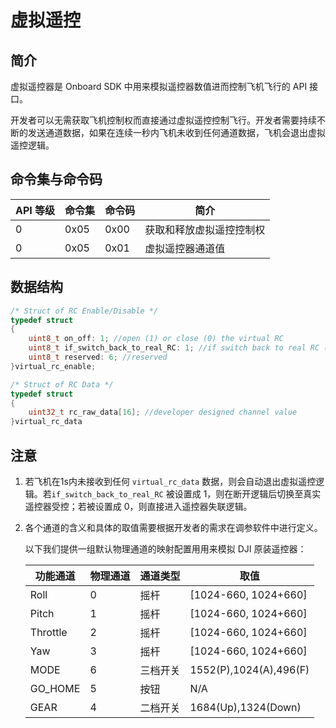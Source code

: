 # 虚拟遥控

## 简介

虚拟遥控器是 Onboard SDK 中用来模拟遥控器数值进而控制飞机飞行的 API 接口。

开发者可以无需获取飞机控制权而直接通过虚拟遥控控制飞行。开发者需要持续不断的发送通道数据，如果在连续一秒内飞机未收到任何通道数据，飞机会退出虚拟遥控逻辑。


## 命令集与命令码

|API 等级|命令集|命令码|简介|
|---------|-------|------|-----------|
|0|0x05|0x00|获取和释放虚拟遥控控制权|
|0|0x05|0x01|虚拟遥控器通道值|


## 数据结构

```c
/* Struct of RC Enable/Disable */
typedef struct
{
    uint8_t on_off: 1; //open (1) or close (0) the virtual RC
    uint8_t if_switch_back_to_real_RC: 1; //if switch back to real RC (1) or run RC-lost logic directly (0)
    uint8_t reserved: 6; //reserved
}virtual_rc_enable;

/* Struct of RC Data */
typedef struct
{
    uint32_t rc_raw_data[16]; //developer designed channel value
}virtual_rc_data
```

## 注意

1. 若飞机在1s内未接收到任何 `virtual_rc_data` 数据，则会自动退出虚拟遥控逻辑。若`if_switch_back_to_real_RC` 被设置成 1，则在断开逻辑后切换至真实遥控器受控；若被设置成 0，则直接进入遥控器失联逻辑。

2. 各个通道的含义和具体的取值需要根据开发者的需求在调参软件中进行定义。

    以下我们提供一组默认物理通道的映射配置用用来模拟 DJI 原装遥控器：

    |功能通道|物理通道|通道类型|取值|
    |------|-------|-------|---|
    |Roll|0|摇杆|[1024-660, 1024+660]|
    |Pitch|1|摇杆|[1024-660, 1024+660]|
    |Throttle|2|摇杆|[1024-660, 1024+660]|
    |Yaw|3|摇杆|[1024-660, 1024+660]|
    |MODE|6|三档开关|1552(P),1024(A),496(F)|
    |GO_HOME|5|按钮|N/A|
    |GEAR|4|二档开关|1684(Up),1324(Down)|
    



